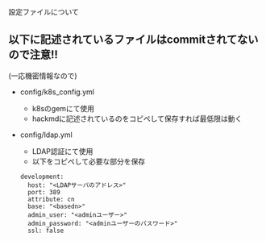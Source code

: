 設定ファイルについて

## 以下に記述されているファイルはcommitされてないので注意!!
(一応機密情報なので)

- config/k8s_config.yml
  - k8sのgemにて使用
  - hackmdに記述されているのをコピペして保存すれば最低限は動く

- config/ldap.yml
  - LDAP認証にて使用
  - 以下をコピペして必要な部分を保存
  ```
  development:
    host: "<LDAPサーバのアドレス>"
    port: 389
    attribute: cn
    base: "<basedn>"
    admin_user: "<adminユーザー>"
    admin_password: "<adminユーザーのパスワード>"
    ssl: false
  ```
